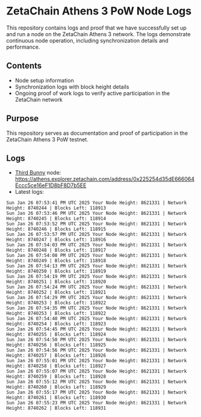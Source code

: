 # ZetaChain Athens 3 PoW Node Logs
This repository contains logs and proof that we have successfully set up and run a node on the ZetaChain Athens 3 network. The logs demonstrate continuous node operation, including synchronization details and performance.

## Contents
- Node setup information
- Synchronization logs with block height details
- Ongoing proof of work logs to verify active participation in the ZetaChain network

## Purpose
This repository serves as documentation and proof of participation in the ZetaChain Athens 3 PoW testnet.

## Logs

- [Third Bunny](https://thirdbunny.xyz/) node: https://athens.explorer.zetachain.com/address/0x225254d35dE666064Eccc5ce16eF1D8bF8D7b5EE
- Latest logs:
```
Sun Jan 26 07:53:41 PM UTC 2025 Your Node Height: 8621331 | Network Height: 8740244 | Blocks Left: 118913
Sun Jan 26 07:53:46 PM UTC 2025 Your Node Height: 8621331 | Network Height: 8740245 | Blocks Left: 118914
Sun Jan 26 07:53:52 PM UTC 2025 Your Node Height: 8621331 | Network Height: 8740246 | Blocks Left: 118915
Sun Jan 26 07:53:57 PM UTC 2025 Your Node Height: 8621331 | Network Height: 8740247 | Blocks Left: 118916
Sun Jan 26 07:54:03 PM UTC 2025 Your Node Height: 8621331 | Network Height: 8740248 | Blocks Left: 118917
Sun Jan 26 07:54:08 PM UTC 2025 Your Node Height: 8621331 | Network Height: 8740249 | Blocks Left: 118918
Sun Jan 26 07:54:13 PM UTC 2025 Your Node Height: 8621331 | Network Height: 8740250 | Blocks Left: 118919
Sun Jan 26 07:54:19 PM UTC 2025 Your Node Height: 8621331 | Network Height: 8740251 | Blocks Left: 118920
Sun Jan 26 07:54:24 PM UTC 2025 Your Node Height: 8621331 | Network Height: 8740252 | Blocks Left: 118921
Sun Jan 26 07:54:29 PM UTC 2025 Your Node Height: 8621331 | Network Height: 8740253 | Blocks Left: 118922
Sun Jan 26 07:54:35 PM UTC 2025 Your Node Height: 8621331 | Network Height: 8740253 | Blocks Left: 118922
Sun Jan 26 07:54:40 PM UTC 2025 Your Node Height: 8621331 | Network Height: 8740254 | Blocks Left: 118923
Sun Jan 26 07:54:45 PM UTC 2025 Your Node Height: 8621331 | Network Height: 8740255 | Blocks Left: 118924
Sun Jan 26 07:54:50 PM UTC 2025 Your Node Height: 8621331 | Network Height: 8740256 | Blocks Left: 118925
Sun Jan 26 07:54:56 PM UTC 2025 Your Node Height: 8621331 | Network Height: 8740257 | Blocks Left: 118926
Sun Jan 26 07:55:01 PM UTC 2025 Your Node Height: 8621331 | Network Height: 8740258 | Blocks Left: 118927
Sun Jan 26 07:55:07 PM UTC 2025 Your Node Height: 8621331 | Network Height: 8740259 | Blocks Left: 118928
Sun Jan 26 07:55:12 PM UTC 2025 Your Node Height: 8621331 | Network Height: 8740260 | Blocks Left: 118929
Sun Jan 26 07:55:17 PM UTC 2025 Your Node Height: 8621331 | Network Height: 8740261 | Blocks Left: 118930
Sun Jan 26 07:55:23 PM UTC 2025 Your Node Height: 8621331 | Network Height: 8740262 | Blocks Left: 118931
```
